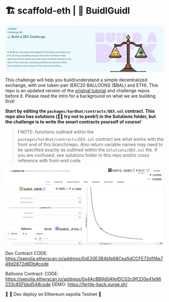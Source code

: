 # 🏗 scaffold-eth | 🏰 BuidlGuidl

![Alt text](image.png)

This challenge will help you build/understand a simple decentralized exchange, with one token-pair (ERC20 BALLOONS ($BAL) and ETH). This repo is an updated version of the [original tutorial](https://medium.com/@austin_48503/%EF%B8%8F-minimum-viable-exchange-d84f30bd0c90) and challenge repos before it. Please read the intro for a background on what we are building first!

**Start by editing the `packages/hardhat/contracts/DEX.sol` contract. This repo also has solutions (👮🏻 try not to peek!) in the Solutions folder, but the challenge is to write the smart contracts yourself of course!**

> ❗️ NOTE: functions outlined within the `packages/hardhat/contracts/DEX.sol` contract are what works with the front end of this branch/repo. Also return variable names may need to be specified exactly as outlined within the `Solutions/DEX.sol` file. If you are confused, see solutions folder in this repo and/or cross reference with front-end code.

![Alt text](image-1.png)

Dex Contract
CODE: https://sepolia.etherscan.io/address/0xE20E3B4bfe68Cea5dCCFE72d1fAe749d2872d6Db#code

Balloons Contract:
CODE: https://sepolia.etherscan.io/address/0x4AcBB9d0AfefDC02c9fCD0e41e96233c85Fbbd54#code
DEMO: https://fertile-back.surge.sh/

🚩 🎲 Dex deploy on Ethereum sepolia Testnet 🚩
